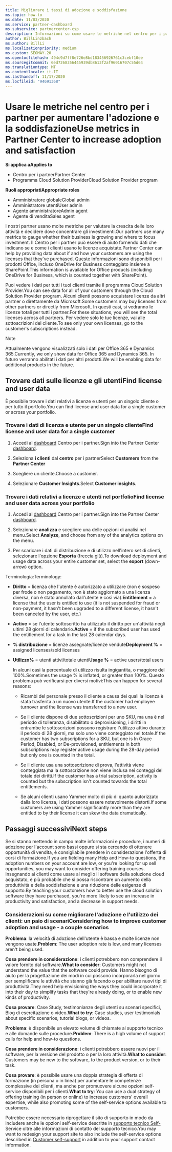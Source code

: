 ```yaml
---
title: Migliorare i tassi di adozione e soddisfazione
ms.topic: how-to
ms.date: 11/03/2020
ms.service: partner-dashboard
ms.subservice: partnercenter-csp
description: Informazioni su come usare le metriche nel centro per i partner. Le metriche possono mostrare se l'azienda sta crescendo, in che modo i clienti usano le proprie licenze e dove concentrarsi sull'investimento.
author: BillLinzbach
ms.author: BillLi
ms.localizationpriority: medium
ms.custom: SEOMAY.20
ms.openlocfilehash: 494c9d7ff8e726e8bd183456926761c3cebf10ee
ms.sourcegitcommit: 6ed7268356445939db8613f2af96016707c55d64
ms.translationtype: MT
ms.contentlocale: it-IT
ms.lasthandoff: 11/17/2020
ms.locfileid: "94691368"
---
```

# <a name="use-metrics-in-partner-center-to-increase-adoption-and-satisfaction"></a><span data-ttu-id="54ba8-104">Usare le metriche nel centro per i partner per aumentare l'adozione e la soddisfazione</span><span class="sxs-lookup"><span data-stu-id="54ba8-104">Use metrics in Partner Center to increase adoption and satisfaction</span></span>

<span data-ttu-id="54ba8-105">**Si applica a**</span><span class="sxs-lookup"><span data-stu-id="54ba8-105">**Applies to**</span></span>

- <span data-ttu-id="54ba8-106">Centro per i partner</span><span class="sxs-lookup"><span data-stu-id="54ba8-106">Partner Center</span></span>
- <span data-ttu-id="54ba8-107">Programma Cloud Solution Provider</span><span class="sxs-lookup"><span data-stu-id="54ba8-107">Cloud Solution Provider program</span></span>

<span data-ttu-id="54ba8-108">**Ruoli appropriati**</span><span class="sxs-lookup"><span data-stu-id="54ba8-108">**Appropriate roles**</span></span>

- <span data-ttu-id="54ba8-109">Amministratore globale</span><span class="sxs-lookup"><span data-stu-id="54ba8-109">Global admin</span></span>
- <span data-ttu-id="54ba8-110">Amministratore utenti</span><span class="sxs-lookup"><span data-stu-id="54ba8-110">User admin</span></span>
- <span data-ttu-id="54ba8-111">Agente amministratore</span><span class="sxs-lookup"><span data-stu-id="54ba8-111">Admin agent</span></span>
- <span data-ttu-id="54ba8-112">Agente di vendita</span><span class="sxs-lookup"><span data-stu-id="54ba8-112">Sales agent</span></span>

<span data-ttu-id="54ba8-113">I nostri partner usano molte metriche per valutare la crescita delle loro attività e decidere dove concentrare gli investimenti.</span><span class="sxs-lookup"><span data-stu-id="54ba8-113">Our partners use many metrics to gauge whether their business is growing and where to focus investment.</span></span> <span data-ttu-id="54ba8-114">Il Centro per i partner può essere di aiuto fornendo dati che indicano se e come i clienti usano le licenze acquistate.</span><span class="sxs-lookup"><span data-stu-id="54ba8-114">Partner Center can help by providing data about if and how your customers are using the licenses that they've purchased.</span></span> <span data-ttu-id="54ba8-115">Queste informazioni sono disponibili per i prodotti Office, incluso OneDrive for Business conteggiato insieme a SharePoint.</span><span class="sxs-lookup"><span data-stu-id="54ba8-115">This information is available for Office products (including OneDrive for Business, which is counted together with SharePoint).</span></span>

<span data-ttu-id="54ba8-116">Puoi vedere i dati per tutti i tuoi clienti tramite il programma Cloud Solution Provider.</span><span class="sxs-lookup"><span data-stu-id="54ba8-116">You can see data for all of your customers through the Cloud Solution Provider program.</span></span> <span data-ttu-id="54ba8-117">Alcuni clienti possono acquistare licenze da altri partner o direttamente da Microsoft.</span><span class="sxs-lookup"><span data-stu-id="54ba8-117">Some customers may buy licenses from other partners or directly from Microsoft.</span></span> <span data-ttu-id="54ba8-118">In questi casi, si vedranno le licenze totali per tutti i partner.</span><span class="sxs-lookup"><span data-stu-id="54ba8-118">For these situations, you will see the total licenses across all partners.</span></span> <span data-ttu-id="54ba8-119">Per vedere solo le tue licenze, vai alle sottoscrizioni del cliente.</span><span class="sxs-lookup"><span data-stu-id="54ba8-119">To see only your own licenses, go to the customer's subscriptions instead.</span></span>

> [!NOTE]  
> <span data-ttu-id="54ba8-120">Attualmente vengono visualizzati solo i dati per Office 365 e Dynamics 365.</span><span class="sxs-lookup"><span data-stu-id="54ba8-120">Currently, we only show data for Office 365 and Dynamics 365.</span></span> <span data-ttu-id="54ba8-121">In futuro verranno abilitati i dati per altri prodotti.</span><span class="sxs-lookup"><span data-stu-id="54ba8-121">We will be enabling data for additional products in the future.</span></span>

## <a name="find-license-and-user-data"></a><span data-ttu-id="54ba8-122">Trovare dati sulle licenze e gli utenti</span><span class="sxs-lookup"><span data-stu-id="54ba8-122">Find license and user data</span></span>

<span data-ttu-id="54ba8-123">È possibile trovare i dati relativi a licenze e utenti per un singolo cliente o per tutto il portfolio.</span><span class="sxs-lookup"><span data-stu-id="54ba8-123">You can find license and user data for a single customer or across your portfolio.</span></span>

### <a name="find-license-and-user-data-for-a-single-customer"></a><span data-ttu-id="54ba8-124">Trovare i dati di licenza e utente per un singolo cliente</span><span class="sxs-lookup"><span data-stu-id="54ba8-124">Find license and user data for a single customer</span></span>

1. <span data-ttu-id="54ba8-125">Accedi al [dashboard](https://partner.microsoft.com/dashboard) Centro per i partner.</span><span class="sxs-lookup"><span data-stu-id="54ba8-125">Sign into the Partner Center [dashboard](https://partner.microsoft.com/dashboard).</span></span>

2. <span data-ttu-id="54ba8-126">Seleziona **i clienti** dal **centro** per i partner</span><span class="sxs-lookup"><span data-stu-id="54ba8-126">Select **Customers** from the **Partner Center**</span></span>

3. <span data-ttu-id="54ba8-127">Scegliere un cliente.</span><span class="sxs-lookup"><span data-stu-id="54ba8-127">Choose a customer.</span></span>

4. <span data-ttu-id="54ba8-128">Selezionare **Customer Insights**.</span><span class="sxs-lookup"><span data-stu-id="54ba8-128">Select **Customer insights**.</span></span>

### <a name="find-license-and-user-data-across-your-portfolio"></a><span data-ttu-id="54ba8-129">Trovare i dati relativi a licenze e utenti nel portfolio</span><span class="sxs-lookup"><span data-stu-id="54ba8-129">Find license and user data across your portfolio</span></span>

1. <span data-ttu-id="54ba8-130">Accedi al [dashboard](https://partner.microsoft.com/dashboard) Centro per i partner.</span><span class="sxs-lookup"><span data-stu-id="54ba8-130">Sign into the Partner Center [dashboard](https://partner.microsoft.com/dashboard).</span></span>

2. <span data-ttu-id="54ba8-131">Selezionare **analizza** e scegliere una delle opzioni di analisi nel menu.</span><span class="sxs-lookup"><span data-stu-id="54ba8-131">Select **Analyze**, and choose from any of the analytics options on the menu.</span></span>

3. <span data-ttu-id="54ba8-132">Per scaricare i dati di distribuzione e di utilizzo nell'intero set di clienti, selezionare l'opzione **Esporta** (freccia giù).</span><span class="sxs-lookup"><span data-stu-id="54ba8-132">To download deployment and usage data across your entire customer set, select the **export** (down-arrow) option.</span></span>

<span data-ttu-id="54ba8-133">Terminologia:</span><span class="sxs-lookup"><span data-stu-id="54ba8-133">Terminology:</span></span>

- <span data-ttu-id="54ba8-134">**Diritto** = licenza che l'utente è autorizzato a utilizzare (non è sospeso per frode o non pagamento, non è stato aggiornato a una licenza diversa, non è stato annullato dall'utente e così via).</span><span class="sxs-lookup"><span data-stu-id="54ba8-134">**Entitlement** = a license that the user is entitled to use (it is not suspended for fraud or non-payment, it hasn't been upgraded to a different license, it hasn't been canceled by the user, etc.)</span></span>

- <span data-ttu-id="54ba8-135">**Active** = se l'utente sottoscritto ha utilizzato il diritto per un'attività negli ultimi 28 giorni di calendario.</span><span class="sxs-lookup"><span data-stu-id="54ba8-135">**Active** = if the subscribed user has used the entitlement for a task in the last 28 calendar days.</span></span>

- <span data-ttu-id="54ba8-136">**% distribuzione** = licenze assegnate/licenze vendute</span><span class="sxs-lookup"><span data-stu-id="54ba8-136">**Deployment %** = assigned licenses/sold licenses</span></span>

- <span data-ttu-id="54ba8-137">**Utilizzo%** = utenti attivi/totale utenti</span><span class="sxs-lookup"><span data-stu-id="54ba8-137">**Usage %** = active users/total users</span></span>

   <span data-ttu-id="54ba8-138">In alcuni casi la percentuale di utilizzo risulta ingigantita, o maggiore del 100%.</span><span class="sxs-lookup"><span data-stu-id="54ba8-138">Sometimes the usage % is inflated, or greater than 100%.</span></span> <span data-ttu-id="54ba8-139">Questo problema può verificarsi per diversi motivi:</span><span class="sxs-lookup"><span data-stu-id="54ba8-139">This can happen for several reasons:</span></span>

  - <span data-ttu-id="54ba8-140">Ricambi del personale presso il cliente a causa dei quali la licenza è stata trasferita a un nuovo utente.</span><span class="sxs-lookup"><span data-stu-id="54ba8-140">If the customer had employee turnover and the license was transferred to a new user.</span></span>

  - <span data-ttu-id="54ba8-141">Se il cliente dispone di due sottoscrizioni per uno SKU, ma una è nel periodo di tolleranza, disabilitato o deprovisioning, i diritti in entrambe le sottoscrizioni possono registrare l'utilizzo attivo durante il periodo di 28 giorni, ma solo uno viene conteggiato nel totale.</span><span class="sxs-lookup"><span data-stu-id="54ba8-141">If the customer has two subscriptions for a SKU, but one is In Grace Period, Disabled, or De-provisioned, entitlements in both subscriptions may register active usage during the 28-day period but only one is counted in the total.</span></span>

  - <span data-ttu-id="54ba8-142">Se il cliente usa una sottoscrizione di prova, l'attività viene conteggiata ma la sottoscrizione non viene inclusa nei conteggi del totale dei diritti.</span><span class="sxs-lookup"><span data-stu-id="54ba8-142">If the customer has a trial subscription, activity is counted but the subscription isn't counted towards the total entitlements.</span></span>

  - <span data-ttu-id="54ba8-143">Se alcuni clienti usano Yammer molto di più di quanto autorizzato dalla loro licenza, i dati possono essere notevolmente distorti.</span><span class="sxs-lookup"><span data-stu-id="54ba8-143">If some customers are using Yammer significantly more than they are entitled to by their license it can skew the data dramatically.</span></span>

## <a name="next-steps"></a><span data-ttu-id="54ba8-144">Passaggi successivi</span><span class="sxs-lookup"><span data-stu-id="54ba8-144">Next steps</span></span>

<span data-ttu-id="54ba8-145">Se si stanno mettendo in campo molte informazioni e procedure, i numeri di adozione per l'account sono bassi oppure si sta cercando di ottenere opportunità di vendita, è consigliabile prendere in considerazione l'offerta di corsi di formazione.</span><span class="sxs-lookup"><span data-stu-id="54ba8-145">If you are fielding many Help and How-to questions, the adoption numbers on your account are low, or you're looking for up sell opportunities, you may want to consider offering training courses.</span></span> <span data-ttu-id="54ba8-146">Insegnando ai clienti come usare al meglio il software della soluzione cloud acquistato, è più probabile che si possa riscontrare un aumento della produttività e della soddisfazione e una riduzione delle esigenze di supporto.</span><span class="sxs-lookup"><span data-stu-id="54ba8-146">By teaching your customers how to better use the cloud solution software they have purchased, you're more likely to see an increase in productivity and satisfaction, and a decrease in support needs.</span></span>

### <a name="considering-how-to-improve-customer-adoption-and-usage---a-couple-scenarios"></a><span data-ttu-id="54ba8-147">Considerazioni su come migliorare l'adozione e l'utilizzo dei clienti: un paio di scenari</span><span class="sxs-lookup"><span data-stu-id="54ba8-147">Considering how to improve customer adoption and usage - a couple scenarios</span></span>

<span data-ttu-id="54ba8-148">**Problema**: la velocità di adozione dell'utente è bassa e molte licenze non vengono usate.</span><span class="sxs-lookup"><span data-stu-id="54ba8-148">**Problem**: The user adoption rate is low, and many licenses aren't being used.</span></span>

<span data-ttu-id="54ba8-149">**Cosa prendere in considerazione**: i clienti potrebbero non comprendere il valore fornito dal software.</span><span class="sxs-lookup"><span data-stu-id="54ba8-149">**What to consider**: Customers might not understand the value that the software could provide.</span></span> <span data-ttu-id="54ba8-150">Hanno bisogno di aiuto per la progettazione dei modi in cui possono incorporarla nel giorno per semplificare le attività che stanno già facendo o per abilitare nuovi tipi di produttività.</span><span class="sxs-lookup"><span data-stu-id="54ba8-150">They need help envisioning the ways they could incorporate it into their day to simplify tasks that they're already doing, or to enable new kinds of productivity.</span></span>

<span data-ttu-id="54ba8-151">**Cosa provare**: Case Study, testimonianze degli utenti su scenari specifici, Blog di esercitazione o video.</span><span class="sxs-lookup"><span data-stu-id="54ba8-151">**What to try**: Case studies, user testimonials about specific scenarios, tutorial blogs, or videos.</span></span>

<span data-ttu-id="54ba8-152">**Problema**: è disponibile un elevato volume di chiamate al supporto tecnico e alle domande sulle procedure.</span><span class="sxs-lookup"><span data-stu-id="54ba8-152">**Problem**: There is a high volume of support calls for help and how-to questions.</span></span>

<span data-ttu-id="54ba8-153">**Cosa prendere in considerazione**: i clienti potrebbero essere nuovi per il software, per la versione del prodotto o per la loro attività.</span><span class="sxs-lookup"><span data-stu-id="54ba8-153">**What to consider**: Customers may be new to the software, to the product version, or to their task.</span></span>

<span data-ttu-id="54ba8-154">**Cosa provare**: è possibile usare una doppia strategia di offerta di formazione (in persona o in linea) per aumentare le competenze complessive dei clienti, ma anche per promuovere alcune opzioni self-service disponibili per i clienti.</span><span class="sxs-lookup"><span data-stu-id="54ba8-154">**What to try**: You can use a dual strategy of offering training (in person or online) to increase customers' overall expertise, while also promoting some of the self-service options available to customers.</span></span>

<span data-ttu-id="54ba8-155">Potrebbe essere necessario riprogettare il sito di supporto in modo da includere anche le opzioni self-service descritte in [supporto tecnico Self-](customer-self-support.md) Service oltre alle informazioni di contatto del supporto tecnico.</span><span class="sxs-lookup"><span data-stu-id="54ba8-155">You may want to redesign your support site to also include the self-service options described in [Customer self-support](customer-self-support.md) in addition to your support contact information.</span></span>

